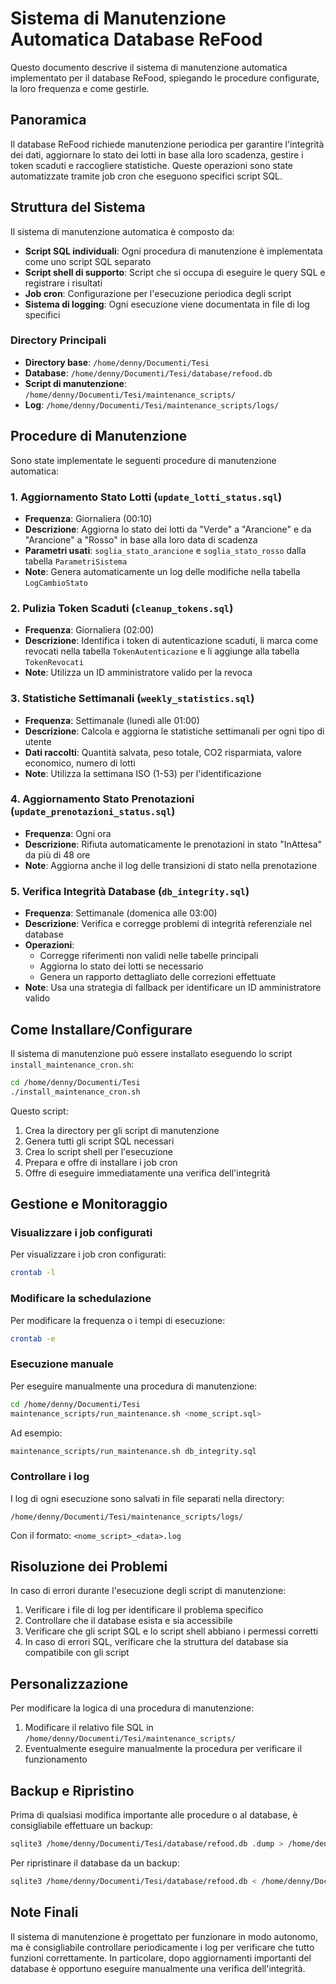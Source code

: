 # Sistema di Manutenzione Automatica Database ReFood

Questo documento descrive il sistema di manutenzione automatica implementato per il database ReFood, spiegando le procedure configurate, la loro frequenza e come gestirle.

## Panoramica

Il database ReFood richiede manutenzione periodica per garantire l'integrità dei dati, aggiornare lo stato dei lotti in base alla loro scadenza, gestire i token scaduti e raccogliere statistiche. Queste operazioni sono state automatizzate tramite job cron che eseguono specifici script SQL.

## Struttura del Sistema

Il sistema di manutenzione automatica è composto da:

- **Script SQL individuali**: Ogni procedura di manutenzione è implementata come uno script SQL separato
- **Script shell di supporto**: Script che si occupa di eseguire le query SQL e registrare i risultati
- **Job cron**: Configurazione per l'esecuzione periodica degli script
- **Sistema di logging**: Ogni esecuzione viene documentata in file di log specifici

### Directory Principali

- **Directory base**: `/home/denny/Documenti/Tesi`
- **Database**: `/home/denny/Documenti/Tesi/database/refood.db`
- **Script di manutenzione**: `/home/denny/Documenti/Tesi/maintenance_scripts/`
- **Log**: `/home/denny/Documenti/Tesi/maintenance_scripts/logs/`

## Procedure di Manutenzione

Sono state implementate le seguenti procedure di manutenzione automatica:

### 1. Aggiornamento Stato Lotti (`update_lotti_status.sql`)

- **Frequenza**: Giornaliera (00:10)
- **Descrizione**: Aggiorna lo stato dei lotti da "Verde" a "Arancione" e da "Arancione" a "Rosso" in base alla loro data di scadenza
- **Parametri usati**: `soglia_stato_arancione` e `soglia_stato_rosso` dalla tabella `ParametriSistema`
- **Note**: Genera automaticamente un log delle modifiche nella tabella `LogCambioStato`

### 2. Pulizia Token Scaduti (`cleanup_tokens.sql`)

- **Frequenza**: Giornaliera (02:00)
- **Descrizione**: Identifica i token di autenticazione scaduti, li marca come revocati nella tabella `TokenAutenticazione` e li aggiunge alla tabella `TokenRevocati`
- **Note**: Utilizza un ID amministratore valido per la revoca

### 3. Statistiche Settimanali (`weekly_statistics.sql`)

- **Frequenza**: Settimanale (lunedì alle 01:00)
- **Descrizione**: Calcola e aggiorna le statistiche settimanali per ogni tipo di utente
- **Dati raccolti**: Quantità salvata, peso totale, CO2 risparmiata, valore economico, numero di lotti
- **Note**: Utilizza la settimana ISO (1-53) per l'identificazione

### 4. Aggiornamento Stato Prenotazioni (`update_prenotazioni_status.sql`)

- **Frequenza**: Ogni ora
- **Descrizione**: Rifiuta automaticamente le prenotazioni in stato "InAttesa" da più di 48 ore
- **Note**: Aggiorna anche il log delle transizioni di stato nella prenotazione

### 5. Verifica Integrità Database (`db_integrity.sql`)

- **Frequenza**: Settimanale (domenica alle 03:00)
- **Descrizione**: Verifica e corregge problemi di integrità referenziale nel database
- **Operazioni**:
  - Corregge riferimenti non validi nelle tabelle principali
  - Aggiorna lo stato dei lotti se necessario
  - Genera un rapporto dettagliato delle correzioni effettuate
- **Note**: Usa una strategia di fallback per identificare un ID amministratore valido

## Come Installare/Configurare

Il sistema di manutenzione può essere installato eseguendo lo script `install_maintenance_cron.sh`:

```bash
cd /home/denny/Documenti/Tesi
./install_maintenance_cron.sh
```

Questo script:
1. Crea la directory per gli script di manutenzione
2. Genera tutti gli script SQL necessari
3. Crea lo script shell per l'esecuzione
4. Prepara e offre di installare i job cron
5. Offre di eseguire immediatamente una verifica dell'integrità

## Gestione e Monitoraggio

### Visualizzare i job configurati

Per visualizzare i job cron configurati:

```bash
crontab -l
```

### Modificare la schedulazione

Per modificare la frequenza o i tempi di esecuzione:

```bash
crontab -e
```

### Esecuzione manuale

Per eseguire manualmente una procedura di manutenzione:

```bash
cd /home/denny/Documenti/Tesi
maintenance_scripts/run_maintenance.sh <nome_script.sql>
```

Ad esempio:
```bash
maintenance_scripts/run_maintenance.sh db_integrity.sql
```

### Controllare i log

I log di ogni esecuzione sono salvati in file separati nella directory:
```
/home/denny/Documenti/Tesi/maintenance_scripts/logs/
```

Con il formato: `<nome_script>_<data>.log`

## Risoluzione dei Problemi

In caso di errori durante l'esecuzione degli script di manutenzione:

1. Verificare i file di log per identificare il problema specifico
2. Controllare che il database esista e sia accessibile
3. Verificare che gli script SQL e lo script shell abbiano i permessi corretti
4. In caso di errori SQL, verificare che la struttura del database sia compatibile con gli script

## Personalizzazione

Per modificare la logica di una procedura di manutenzione:

1. Modificare il relativo file SQL in `/home/denny/Documenti/Tesi/maintenance_scripts/`
2. Eventualmente eseguire manualmente la procedura per verificare il funzionamento

## Backup e Ripristino

Prima di qualsiasi modifica importante alle procedure o al database, è consigliabile effettuare un backup:

```bash
sqlite3 /home/denny/Documenti/Tesi/database/refood.db .dump > /home/denny/Documenti/Tesi/backup/refood_backup_$(date +%Y%m%d).sql
```

Per ripristinare il database da un backup:

```bash
sqlite3 /home/denny/Documenti/Tesi/database/refood.db < /home/denny/Documenti/Tesi/backup/refood_backup_<data>.sql
```

## Note Finali

Il sistema di manutenzione è progettato per funzionare in modo autonomo, ma è consigliabile controllare periodicamente i log per verificare che tutto funzioni correttamente. In particolare, dopo aggiornamenti importanti del database è opportuno eseguire manualmente una verifica dell'integrità. 